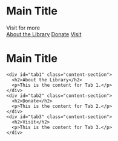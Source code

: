 <h1>Main Title</h1>
<html lang="en">
<head>
  <meta charset="UTF-8">
  <meta name="viewport" content="width=device-width, initial-scale=1.0">
Visit for more
  <link rel="stylesheet" href="style.css">
</head>
<body>

  <!-- Sidebar with 4 tabs -->
  <div id="sidebar">
    <a href="tab1" class="tab">About the Library</a>
    <a href="tab2" class="tab">Donate</a>
    <a href="tab3" class="tab">Visit</a>
  </div>

  <!-- Main content area -->
  <div id="main-content">
    <h1>Main Title</h1>

    <div id="tab1" class="content-section">
      <h2>About the Library</h2>
      <p>This is the content for Tab 1.</p>
    </div>
    <div id="tab2" class="content-section">
      <h2>Donate</h2>
      <p>This is the content for Tab 2.</p>
    </div>
    <div id="tab3" class="content-section">
      <h2>Visit</h2>
      <p>This is the content for Tab 3.</p>
    </div>
  </div>

</body>
</html>
